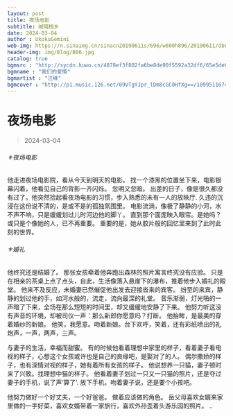 ```yaml
---
layout: post
title: 夜场电影
subtitle: 缄暗桃乡
date: 2024-03-04
author : UkokuGemini
web-img: https://n.sinaimg.cn/sinacn20190611s/696/w600h896/20190611/db0e-hyeztys8185637.jpg
header-img: img/Blog/B06.jpg
catalog: true
bgmsrc : "http://sycdn.kuwo.cn/4878ef3f802fa6be8de90f5592a32df6/65e5de62/resource/n1/69/32/588957081.mp3"
bgmname : "我们的爱情"
bgmartist : "汪峰"
bgmcover : "http://p1.music.126.net/09VTgYJpr_lDm8cGC0HfXg==/109951167482896864.jpg?param=130y130"
---
```

  
# 夜场电影
>2024-03-04

###### ⚜️夜场电影

他走进夜场电影院，看从今天到明天的电影。
找一个漆黑的位置坐下来，电影银幕闪着，他看见自己的背影一齐闪烁。
忽明又忽暗。
出差的日子，像是很久都没有过了。他突然拾起看夜场电影的习惯，步入熟悉的未有一人的放映厅.
久违的沉浸在这份说不清的，是或不是的孤独氛围里。
电影流淌，像极了静静的小河，水不声不响，只是缓缓划过儿时河边他的脚丫。
直到那个面庞映入眼帘。是她吗？或只是个像她的人，已不再重要。
重要的是，她从胶片般的回忆里来到了此时此刻的世界。

###### ⚜️婚礼
他终究还是结婚了。
那张女孩牵着他奔跑出森林的照片寓言终究没有应验。
只是在相亲的茶桌上点了点头，自此，生活像落入悬崖下的瀑布，推着他步入婚礼的殿堂。
他来不及反应，未婚妻已然催促他出发去迎接沓来的宾客。
纷至的来宾，静静的划过他的手，如河水般的，流走，流向最深的礼堂。
音乐渐弱，灯光啪的一声暗了下来，全场在那么短短的时间里，却又缓缓地安静了下来。
他努力听这没有声音的环境，却被司仪一声：那么新郎你愿意吗？打断。
他抬眸，是最美的穿着婚纱的新娘。
他笑，我愿意。吻着新娘。台下欢呼，笑着，还有彩纸喷出的礼炮声，一声，两声，三声。

与妻子的生活，幸福而甜蜜。
有的时候他看着理想中家里的样子，看着妻子看电视的样子，心想这个女孩或许也是自己的良缘吧，是娶对了的人。
偶尔撒娇的样子，也有深情对视的样子，她有着所有女孩的样子。
他说想养一只猫，妻子顿时来了兴致。找理想中猫的样子。
他看着妻子划过一只又一只猫的照片，还是夺过妻子的手机，说了声‘算了’.
放下手机，吻着妻子说，还是要个小孩吧。

他努力做好一个好丈夫，一个好爸爸。
做着应该做的角色。
岳父母喜欢女婿来家里做的一手好菜，喜欢女婿带着一家旅行，喜欢外孙歪着头游乐园的照片。
..